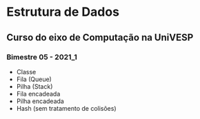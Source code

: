 # Estrutura de Dados
## Curso do eixo de Computação na UniVESP
### Bimestre 05 - 2021_1

* Classe 
* Fila (Queue)
* Pilha (Stack)
* Fila encadeada
* Pilha encadeada
* Hash (sem tratamento de colisões)

